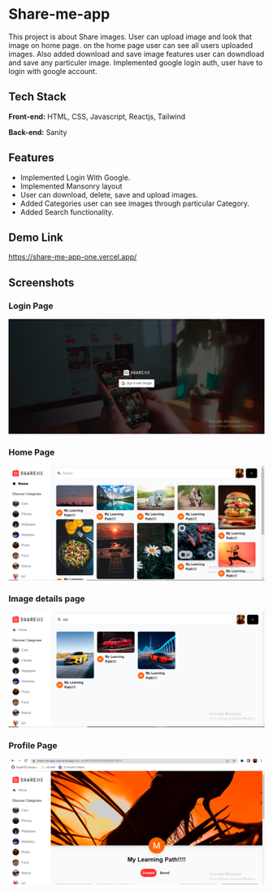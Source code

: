 
# Share-me-app

This project is about Share images. User can upload image and look that image on home page. on the home page user can see all users uploaded images. Also added download and save image features user can downdload and save any particuler image. Implemented google login auth, user have to login with google account.

## Tech Stack

**Front-end:** HTML, CSS, Javascript, Reactjs, Tailwind

**Back-end:** Sanity


 

 





## Features

- Implemented Login With Google.  
- Implemented Mansonry layout
- User can download, delete, save and upload images.
- Added Categories user can see images through particular Category.
- Added Search functionality.

## Demo Link
https://share-me-app-one.vercel.app/




## Screenshots
### Login Page
![login page](https://github.com/Pooja9783/share-me-app/blob/master/Source/login.png)

### Home Page
![Home page](https://github.com/Pooja9783/share-me-app/blob/master/Source/home.png)

### Image details page
![Image-detail page](https://github.com/Pooja9783/share-me-app/blob/master/Source/image-detail.png)

### Profile Page
![Profile page](https://github.com/Pooja9783/share-me-app/blob/master/Source/profiel-page.png)

